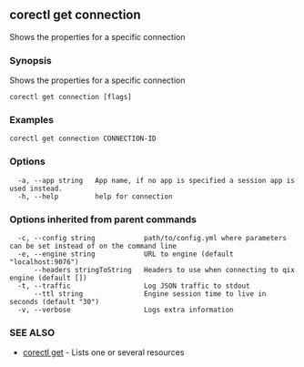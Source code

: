 ## corectl get connection

Shows the properties for a specific connection

### Synopsis

Shows the properties for a specific connection

```
corectl get connection [flags]
```

### Examples

```
corectl get connection CONNECTION-ID
```

### Options

```
  -a, --app string   App name, if no app is specified a session app is used instead.
  -h, --help         help for connection
```

### Options inherited from parent commands

```
  -c, --config string            path/to/config.yml where parameters can be set instead of on the command line
  -e, --engine string            URL to engine (default "localhost:9076")
      --headers stringToString   Headers to use when connecting to qix engine (default [])
  -t, --traffic                  Log JSON traffic to stdout
      --ttl string               Engine session time to live in seconds (default "30")
  -v, --verbose                  Logs extra information
```

### SEE ALSO

* [corectl get](corectl_get.md)	 - Lists one or several resources

